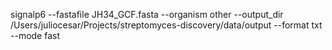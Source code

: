signalp6 --fastafile JH34_GCF.fasta --organism other --output_dir /Users/juliocesar/Projects/streptomyces-discovery/data/output --format txt --mode fast